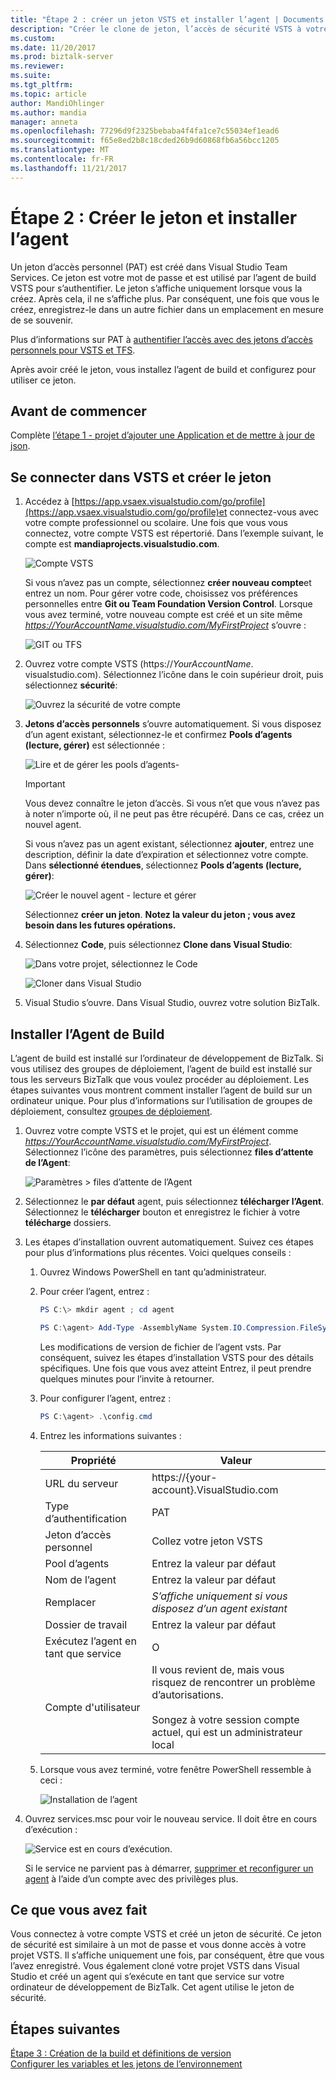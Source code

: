 ```yaml
---
title: "Étape 2 : créer un jeton VSTS et installer l’agent | Documents Microsoft"
description: "Créer le clone de jeton, l’accès de sécurité VSTS à votre projet VSTS dans Visual Studio et installez l’agent de build pour automatiser le déploiement de vos projets BizTalk Server"
ms.custom: 
ms.date: 11/20/2017
ms.prod: biztalk-server
ms.reviewer: 
ms.suite: 
ms.tgt_pltfrm: 
ms.topic: article
author: MandiOhlinger
ms.author: mandia
manager: anneta
ms.openlocfilehash: 77296d9f2325bebaba4f4fa1ce7c55034ef1ead6
ms.sourcegitcommit: f65e8ed2b8c18cded26b9d60868fb6a56bcc1205
ms.translationtype: MT
ms.contentlocale: fr-FR
ms.lasthandoff: 11/21/2017
---
```

# <a name="step-2-create-the-token--install-the-agent"></a>Étape 2 : Créer le jeton et installer l’agent

Un jeton d’accès personnel (PAT) est créé dans Visual Studio Team Services. Ce jeton est votre mot de passe et est utilisé par l’agent de build VSTS pour s’authentifier. Le jeton s’affiche uniquement lorsque vous la créez. Après cela, il ne s’affiche plus. Par conséquent, une fois que vous le créez, enregistrez-le dans un autre fichier dans un emplacement en mesure de se souvenir. 

Plus d’informations sur PAT à [authentifier l’accès avec des jetons d’accès personnels pour VSTS et TFS](https://docs.microsoft.com/vsts/accounts/use-personal-access-tokens-to-authenticate). 

Après avoir créé le jeton, vous installez l’agent de build et configurez pour utiliser ce jeton. 

## <a name="before-you-begin"></a>Avant de commencer
Complète [l’étape 1 - projet d’ajouter une Application et de mettre à jour de json](feature-pack-add-application-project.md).

## <a name="sign-into-vsts-and-create-the-token"></a>Se connecter dans VSTS et créer le jeton
1. Accédez à [https://app.vsaex.visualstudio.com/go/profile](https://app.vsaex.visualstudio.com/go/profile)et connectez-vous avec votre compte professionnel ou scolaire. Une fois que vous vous connectez, votre compte VSTS est répertorié. Dans l’exemple suivant, le compte est **mandiaprojects.visualstudio.com**.  

    ![Compte VSTS](../core/media/team-services-accounts.png)

    Si vous n’avez pas un compte, sélectionnez **créer nouveau compte**et entrez un nom. Pour gérer votre code, choisissez vos préférences personnelles entre **Git ou Team Foundation Version Control**. Lorsque vous avez terminé, votre nouveau compte est créé et un site même *https://YourAccountName.visualstudio.com/MyFirstProject* s’ouvre :  

    ![GIT ou TFS](../core/media/git-or-team-foundation.png)

2. Ouvrez votre compte VSTS (https://*YourAccountName*. visualstudio.com). Sélectionnez l’icône dans le coin supérieur droit, puis sélectionnez **sécurité**: 

    ![Ouvrez la sécurité de votre compte](../core/media/vsts-account-security.png)

3. **Jetons d’accès personnels** s’ouvre automatiquement. Si vous disposez d’un agent existant, sélectionnez-le et confirmez **Pools d’agents (lecture, gérer)** est sélectionnée :

    ![Lire et de gérer les pools d’agents-](../core/media/agent-pools-read-manage.png)

    > [!IMPORTANT]
    > Vous devez connaître le jeton d’accès. Si vous n’et que vous n’avez pas à noter n’importe où, il ne peut pas être récupéré. Dans ce cas, créez un nouvel agent. 

    Si vous n’avez pas un agent existant, sélectionnez **ajouter**, entrez une description, définir la date d’expiration et sélectionnez votre compte. Dans **sélectionné étendues**, sélectionnez **Pools d’agents (lecture, gérer)**: 

    ![Créer le nouvel agent - lecture et gérer](../core/media/vsts-new-build-agent.png)

    Sélectionnez **créer un jeton**. **Notez la valeur du jeton ; vous avez besoin dans les futures opérations.**

4. Sélectionnez **Code**, puis sélectionnez **Clone dans Visual Studio**:  

    ![Dans votre projet, sélectionnez le Code](../core/media/vsts-project-code.png)  

    ![Cloner dans Visual Studio](../core/media/vsts-clone-in-visual-studio.png)

5. Visual Studio s’ouvre. Dans Visual Studio, ouvrez votre solution BizTalk. 

## <a name="install-the-build-agent"></a>Installer l’Agent de Build

L’agent de build est installé sur l’ordinateur de développement de BizTalk. Si vous utilisez des groupes de déploiement, l’agent de build est installé sur tous les serveurs BizTalk que vous voulez procéder au déploiement. Les étapes suivantes vous montrent comment installer l’agent de build sur un ordinateur unique. Pour plus d’informations sur l’utilisation de groupes de déploiement, consultez [groupes de déploiement](https://docs.microsoft.com/vsts/build-release/concepts/definitions/release/deployment-groups/index).

1. Ouvrez votre compte VSTS et le projet, qui est un élément comme *https://YourAccountName.visualstudio.com/MyFirstProject*. Sélectionnez l’icône des paramètres, puis sélectionnez **files d’attente de l’Agent**:  

    ![Paramètres > files d’attente de l’Agent](../core/media/vsts-settings-agent-queues.png)

2. Sélectionnez le **par défaut** agent, puis sélectionnez **télécharger l’Agent**. Sélectionnez le **télécharger** bouton et enregistrez le fichier à votre **télécharge** dossiers.

3. Les étapes d’installation ouvrent automatiquement. Suivez ces étapes pour plus d’informations plus récentes. Voici quelques conseils : 

    1. Ouvrez Windows PowerShell en tant qu’administrateur.

    2. Pour créer l’agent, entrez : 

        ```powershell
        PS C:\> mkdir agent ; cd agent  

        PS C:\agent> Add-Type -AssemblyName System.IO.Compression.FileSystem ; [System.IO.Compression.ZipFile]::ExtractToDirectory("$HOME\Downloads\vsts-agent-win7-x64-2.124.0.zip", "$PWD")
        ```
    
        Les modifications de version de fichier de l’agent vsts. Par conséquent, suivez les étapes d’installation VSTS pour des détails spécifiques. Une fois que vous avez atteint Entrez, il peut prendre quelques minutes pour l’invite à retourner. 

    3. Pour configurer l’agent, entrez : 

        ```powershell
        PS C:\agent> .\config.cmd
        ```

    4. Entrez les informations suivantes :  
        
        | Propriété | Valeur |
        | --- | --- |
        | URL du serveur| https://{your-account}.VisualStudio.com |
        | Type d’authentification | PAT |
        | Jeton d’accès personnel | Collez votre jeton VSTS |
        | Pool d’agents | Entrez la valeur par défaut |
        | Nom de l’agent | Entrez la valeur par défaut |
        | Remplacer | *S’affiche uniquement si vous disposez d’un agent existant* |
        | Dossier de travail | Entrez la valeur par défaut |
        | Exécutez l’agent en tant que service | O |
        | Compte d'utilisateur | Il vous revient de, mais vous risquez de rencontrer un problème d’autorisations. <br/><br/>Songez à votre session compte actuel, qui est un administrateur local |

    5. Lorsque vous avez terminé, votre fenêtre PowerShell ressemble à ceci :  
    
        ![Installation de l’agent](../core/media/vsts-agent-powershell-install.png)

4. Ouvrez services.msc pour voir le nouveau service. Il doit être en cours d’exécution :  

    ![Service est en cours d’exécution.](../core/media/vsts-service.png)

    Si le service ne parvient pas à démarrer, [supprimer et reconfigurer un agent](https://docs.microsoft.com/vsts/build-release/actions/agents/v2-windows) à l’aide d’un compte avec des privilèges plus.


## <a name="what-you-did"></a>Ce que vous avez fait

Vous connectez à votre compte VSTS et créé un jeton de sécurité. Ce jeton de sécurité est similaire à un mot de passe et vous donne accès à votre projet VSTS. Il s’affiche uniquement une fois, par conséquent, être que vous l’avez enregistré. Vous également cloné votre projet VSTS dans Visual Studio et créé un agent qui s’exécute en tant que service sur votre ordinateur de développement de BizTalk. Cet agent utilise le jeton de sécurité. 

## <a name="next-steps"></a>Étapes suivantes
[Étape 3 : Création de la build et définitions de version](feature-pack-add-build-release-definitions.md)  
[Configurer les variables et les jetons de l’environnement](configure-environmental-tokens-and-variables-for-automatic-deployment.md)